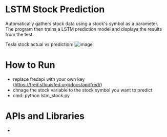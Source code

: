 # LSTM Stock Prediction
Automatically gathers stock data using a stock's symbol as a parameter. The program then trains a LSTM prediction model and displays the results from the test.

Tesla stock actual vs prediction:
![image](https://user-images.githubusercontent.com/30853467/228407717-ef0e6438-3346-4d7e-8627-0e42596e63db.png)

# How to Run
- replace fredapi with your own key (https://fred.stlouisfed.org/docs/api/fred/)
- chnage the stock variable to the stock symbol you want to predict
- cmd: python lstm_stock.py

# APIs and Libraries
- 
